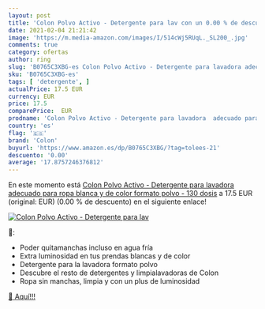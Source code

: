 ```yaml
---
layout: post
title: 'Colon Polvo Activo - Detergente para lav con un 0.00 % de descuento'
date: 2021-02-04 21:21:42
image: 'https://m.media-amazon.com/images/I/514cWj5RUqL._SL200_.jpg'
comments: true
category: ofertas
author: ring
slug: 'B0765C3XBG-es Colon Polvo Activo - Detergente para lavadora adecuado...'
sku: 'B0765C3XBG-es'
tags: [ 'detergente', ]
actualPrice: 17.5 EUR
currency: EUR
price: 17.5
comparePrice:  EUR
prodname: 'Colon Polvo Activo - Detergente para lavadora  adecuado para ropa blanca y de color  formato polvo - 130 dosis'
country: 'es'
flag: '🇪🇸'
brand: 'Colon'
buyurl: 'https://www.amazon.es/dp/B0765C3XBG/?tag=tolees-21'
descuento: '0.00'
average: '17.8757246376812'
---
```


En este momento está [Colon Polvo Activo - Detergente para lavadora  adecuado para ropa blanca y de color  formato polvo - 130 dosis](https://www.amazon.es/dp/B0765C3XBG/?tag=tolees-21) a 17.5 EUR (original:  EUR) (0.00 %  de descuento) en el siguiente enlace!

[![Colon Polvo Activo - Detergente para lav](https://m.media-amazon.com/images/I/514cWj5RUqL._SL200_.jpg)](https://www.amazon.es/dp/B0765C3XBG/?tag=tolees-21)

🔎:

- Poder quitamanchas incluso en agua fría
- Extra luminosidad en tus prendas blancas y de color
- Detergente para la lavadora formato polvo
- Descubre el resto de detergentes y limpialavadoras de Colon
- Ropa sin manchas, limpia y con un plus de luminosidad

[🛒 Aquí!!!](https://www.amazon.es/dp/B0765C3XBG/?tag=tolees-21)
